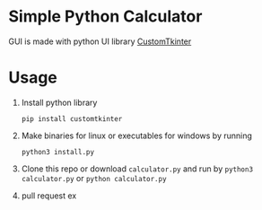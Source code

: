 # Simple Python Calculator
GUI is made with python UI library  [CustomTkinter](https://github.com/TomSchimansky/CustomTkinter)

# Usage 
1. Install python library

     ```
     pip install customtkinter
     ```
2. Make binaries for linux or executables for windows by running 

     ```
     python3 install.py
     ```

3. Clone this repo or download `calculator.py` and run by `python3 calculator.py` or `python calculator.py`

4. pull request ex
